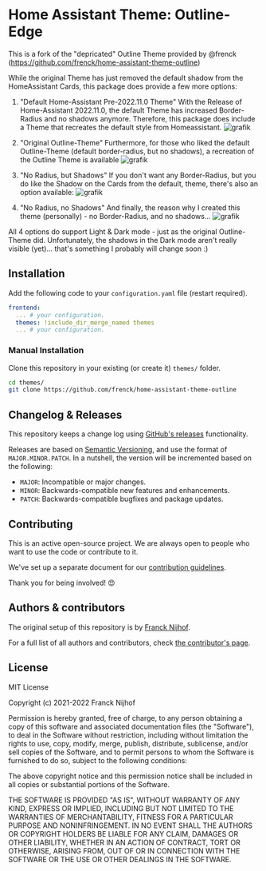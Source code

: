# Home Assistant Theme: Outline-Edge

This is a fork of the "depricated" Outline Theme provided by @frenck (https://github.com/frenck/home-assistant-theme-outline)

While the original Theme has just removed the default shadow from the HomeAssistant Cards, this package does provide a few more options:

1. "Default Home-Assistant Pre-2022.11.0 Theme"
With the Release of Home-Assistant 2022.11.0, the default Theme has increased Border-Radius and no shadows anymore.
Therefore, this package does include a Theme that recreates the default style from Homeassistant.
![grafik](https://user-images.githubusercontent.com/26391061/199812201-69697d52-1d70-4576-803d-020295908201.png)

2. "Original Outline-Theme"
Furthermore, for those who liked the default Outline-Theme (default border-radius, but no shadows), a recreation of the Outline Theme is available
![grafik](https://user-images.githubusercontent.com/26391061/199812458-bfaa0721-1f57-45ff-a841-5f7d807fefcd.png)

3. "No Radius, but Shadows"
If you don't want any Border-Radius, but you do like the Shadow on the Cards from the default, theme, there's also an option available:
![grafik](https://user-images.githubusercontent.com/26391061/199812679-88fee8e7-ad79-4c7f-a160-12a09e988632.png)

4. "No Radius, no Shadows"
And finally, the reason why I created this theme (personally) - no Border-Radius, and no shadows...
![grafik](https://user-images.githubusercontent.com/26391061/199812894-a15ca444-8675-499c-8bab-9e43fdb983de.png)

All 4 options do support Light & Dark mode - just as the original Outline-Theme did.
Unfortunately, the shadows in the Dark mode aren't really visible (yet)... that's something I probably will change soon :)


## Installation

Add the following code to your `configuration.yaml` file (restart required).

```yaml
frontend:
  ... # your configuration.
  themes: !include_dir_merge_named themes
  ... # your configuration.
```

### Manual Installation

Clone this repository in your existing (or create it) `themes/` folder.

```bash
cd themes/
git clone https://github.com/frenck/home-assistant-theme-outline
```

## Changelog & Releases

This repository keeps a change log using [GitHub's releases][releases]
functionality.

Releases are based on [Semantic Versioning][semver], and use the format
of `MAJOR.MINOR.PATCH`. In a nutshell, the version will be incremented
based on the following:

- `MAJOR`: Incompatible or major changes.
- `MINOR`: Backwards-compatible new features and enhancements.
- `PATCH`: Backwards-compatible bugfixes and package updates.

## Contributing

This is an active open-source project. We are always open to people who want to
use the code or contribute to it.

We've set up a separate document for our
[contribution guidelines](CONTRIBUTING.md).

Thank you for being involved! :heart_eyes:

## Authors & contributors

The original setup of this repository is by [Franck Nijhof][frenck].

For a full list of all authors and contributors,
check [the contributor's page][contributors].

## License

MIT License

Copyright (c) 2021-2022 Franck Nijhof

Permission is hereby granted, free of charge, to any person obtaining a copy
of this software and associated documentation files (the "Software"), to deal
in the Software without restriction, including without limitation the rights
to use, copy, modify, merge, publish, distribute, sublicense, and/or sell
copies of the Software, and to permit persons to whom the Software is
furnished to do so, subject to the following conditions:

The above copyright notice and this permission notice shall be included in all
copies or substantial portions of the Software.

THE SOFTWARE IS PROVIDED "AS IS", WITHOUT WARRANTY OF ANY KIND, EXPRESS OR
IMPLIED, INCLUDING BUT NOT LIMITED TO THE WARRANTIES OF MERCHANTABILITY,
FITNESS FOR A PARTICULAR PURPOSE AND NONINFRINGEMENT. IN NO EVENT SHALL THE
AUTHORS OR COPYRIGHT HOLDERS BE LIABLE FOR ANY CLAIM, DAMAGES OR OTHER
LIABILITY, WHETHER IN AN ACTION OF CONTRACT, TORT OR OTHERWISE, ARISING FROM,
OUT OF OR IN CONNECTION WITH THE SOFTWARE OR THE USE OR OTHER DEALINGS IN THE
SOFTWARE.

[build-shield]: https://github.com/frenck/home-assistant-theme-outline/actions/workflows/linting.yaml/badge.svg
[build]: https://github.com/frenck/home-assistant-theme-outline/actions/workflows/linting.yaml
[contributors]: https://github.com/frenck/home-assistant-theme-outline/graphs/contributors
[frenck]: https://github.com/frenck
[github-sponsors-shield]: https://frenck.dev/wp-content/uploads/2019/12/github_sponsor.png
[github-sponsors]: https://github.com/sponsors/frenck
[license-shield]: https://img.shields.io/github/license/frenck/home-assistant-theme-outline.svg
[maintenance-shield]: https://img.shields.io/maintenance/yes/2022.svg
[patreon-shield]: https://frenck.dev/wp-content/uploads/2019/12/patreon.png
[patreon]: https://www.patreon.com/frenck
[project-stage-shield]: https://img.shields.io/badge/project%20stage-experimental-yellow.svg
[releases-shield]: https://img.shields.io/github/release/frenck/home-assistant-theme-outline.svg
[releases]: https://github.com/frenck/home-assistant-theme-outline/releases
[semver]: http://semver.org/spec/v2.0.0.html
[preview]: https://github.com/frenck/home-assistant-theme-outline/raw/main/images/before-after.png
